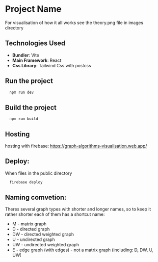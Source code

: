 # Project Name

For visualisation of how it all works see the theory.png file in images directory

## Technologies Used

- **Bundler**: Vite
- **Main Framework**: React
- **Css Library**: Tailwind Css with postcss

## Run the project

```bash
  npm run dev
```

## Build the project

```bash
  npm run build
```

## Hosting
hosting with firebase: https://graph-algorithms-visualisation.web.app/

## Deploy:
When files in the public directory
```bash
  firebase deploy
```

## Naming comvetion:
Theres several graph types with shorter and longer names, so to keep it rather shorter each of them has a shortcut name:
 - M - matrix graph
 - D - directed graph
 - DW - directed weighted graph
 - U - undirected graph
 - UW - undirected weighted graph
 - E - edge graph (with edges) - not a matrix graph (including: D, DW, U, UW)